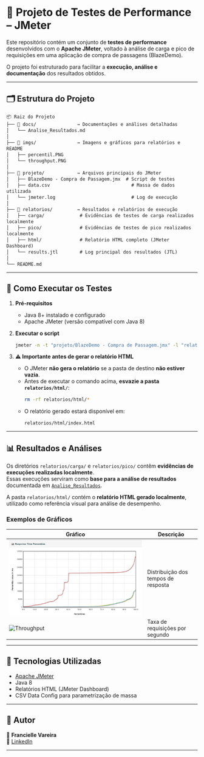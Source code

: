 # 🧪 Projeto de Testes de Performance – JMeter

Este repositório contém um conjunto de **testes de performance** desenvolvidos com o **Apache JMeter**, voltado à análise de carga e pico de requisições em uma aplicação de compra de passagens (BlazeDemo).  

O projeto foi estruturado para facilitar a **execução, análise e documentação** dos resultados obtidos.

---

## 🗂️ Estrutura do Projeto

```
📦 Raiz do Projeto
├── 📁 docs/               → Documentações e análises detalhadas
│   └── Analise_Resultados.md
│
├── 📁 imgs/               → Imagens e gráficos para relatórios e README
│   ├── percentil.PNG
│   └── throughput.PNG
│
├── 📁 projeto/            → Arquivos principais do JMeter
│   ├── BlazeDemo - Compra de Passagem.jmx  # Script de testes
│   ├── data.csv                              # Massa de dados utilizada
│   └── jmeter.log                            # Log de execução
│
├── 📁 relatorios/         → Resultados e relatórios de execução
│   ├── carga/             # Evidências de testes de carga realizados localmente
│   ├── pico/              # Evidências de testes de pico realizados localmente
│   ├── html/              # Relatório HTML completo (JMeter Dashboard)
│   └── results.jtl        # Log principal dos resultados (JTL)
│
└── README.md
```

---

## 🚀 Como Executar os Testes

1. **Pré-requisitos**
   - Java 8+ instalado e configurado  
   - Apache JMeter (versão compatível com Java 8)  

2. **Executar o script**
   ```bash
   jmeter -n -t "projeto/BlazeDemo - Compra de Passagem.jmx" -l "relatorios/results.jtl" -e -o "relatorios/html"
   ```

3. **⚠️ Importante antes de gerar o relatório HTML**
   - O JMeter **não gera o relatório** se a pasta de destino **não estiver vazia**.  
   - Antes de executar o comando acima, **esvazie a pasta `relatorios/html/`**:
     ```bash
     rm -rf relatorios/html/*
     ```
   - O relatório gerado estará disponível em:
     ```
     relatorios/html/index.html
     ```

---

## 📊 Resultados e Análises

Os diretórios `relatorios/carga/` e `relatorios/pico/` contêm **evidências de execuções realizadas localmente**.  
Essas execuções serviram como **base para a análise de resultados** documentada em [`Analise_Resultados`](/docs/Analise_Reseultados.md).

A pasta `relatorios/html/` contém o **relatório HTML gerado localmente**, utilizado como referência visual para análise de desempenho.

### Exemplos de Gráficos

| Gráfico | Descrição |
|----------|------------|
| ![Percentil](./imgs/percentil.PNG) | Distribuição dos tempos de resposta |
| ![Throughput](./imgs/throughput.PNG) | Taxa de requisições por segundo |

---

## 🧰 Tecnologias Utilizadas

- [Apache JMeter](https://jmeter.apache.org/)
- Java 8  
- Relatórios HTML (JMeter Dashboard)
- CSV Data Config para parametrização de massa

---

## 🧾 Autor

👤 **Francielle Vareira**   
📧 [LinkedIn](https://www.linkedin.com/in/franciellevareira/)

---
